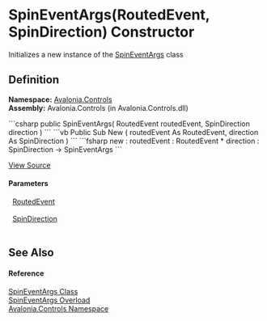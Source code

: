 # SpinEventArgs(RoutedEvent, SpinDirection) Constructor


Initializes a new instance of the <a href="T_Avalonia_Controls_SpinEventArgs">SpinEventArgs</a> class



## Definition
**Namespace:** <a href="N_Avalonia_Controls">Avalonia.Controls</a>  
**Assembly:** Avalonia.Controls (in Avalonia.Controls.dll)

<Tabs groupId="api-code-preview">
<TabItem value="csharp" label="C#">
```csharp
public SpinEventArgs(
	RoutedEvent routedEvent,
	SpinDirection direction
)
```
</TabItem>
<TabItem value="vb" label="VB">
```vb
Public Sub New ( 
	routedEvent As RoutedEvent,
	direction As SpinDirection
)
```
</TabItem>
<TabItem value="fsharp" label="F#">
```fsharp
new : 
        routedEvent : RoutedEvent * 
        direction : SpinDirection -> SpinEventArgs
```
</TabItem>
</Tabs>



<a href="https://github.com/AvaloniaUI/Avalonia/tree/master/src/Avalonia.Controls/Spinner.cs#L70" title="View the source code">View Source</a>



#### Parameters
<dl><dt>  <a href="T_Avalonia_Interactivity_RoutedEvent">RoutedEvent</a></dt><dd> </dd><dt>  <a href="T_Avalonia_Controls_SpinDirection">SpinDirection</a></dt><dd> </dd></dl>

## See Also


#### Reference
<a href="T_Avalonia_Controls_SpinEventArgs">SpinEventArgs Class</a>  
<a href="Overload_Avalonia_Controls_SpinEventArgs__ctor">SpinEventArgs Overload</a>  
<a href="N_Avalonia_Controls">Avalonia.Controls Namespace</a>  

